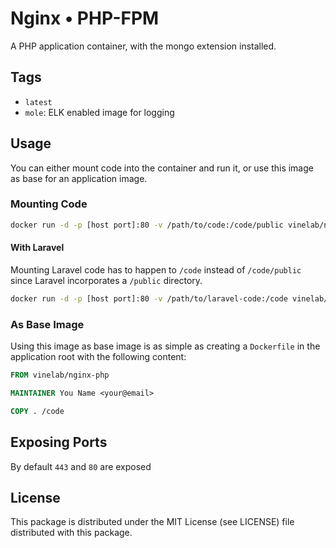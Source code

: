 # Nginx • PHP-FPM
A PHP application container, with the mongo extension installed.

## Tags
- `latest`
- `mole`: ELK enabled image for logging

## Usage
You can either mount code into the container and run it, or use this image as base for an application image.

### Mounting Code
```bash
docker run -d -p [host port]:80 -v /path/to/code:/code/public vinelab/nginx-php
```

#### With Laravel
Mounting Laravel code has to happen to `/code` instead of `/code/public` since Laravel incorporates a `/public` directory.

```bash
docker run -d -p [host port]:80 -v /path/to/laravel-code:/code vinelab/nginx-php
```

### As Base Image
Using this image as base image is as simple as creating a `Dockerfile` in the application root with the following content:

```Dockerfile
FROM vinelab/nginx-php

MAINTAINER You Name <your@email>

COPY . /code
```

## Exposing Ports
By default `443` and `80` are exposed

## License
This package is distributed under the MIT License (see LICENSE) file distributed with this package.
